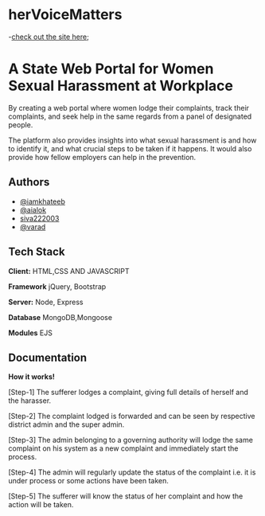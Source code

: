 # herVoiceMatters
  -[check out the site here](https://hervoicematters-production.up.railway.app/);
# A State Web Portal for Women Sexual Harassment at Workplace

By creating a web portal where women lodge their complaints, track
their complaints, and seek help in the same regards from a panel of
designated people.

The platform also provides insights into what sexual harassment is
and how to identify it, and what crucial steps to be taken if it
happens. It would also provide how fellow employers can help in the
prevention.


## Authors

- [@iamkhateeb](https://github.com/imkhateeb)
- [@aialok](https://github.com/aialok)
- [siva222003](https://github.com/siva222003)
- [@varad](https://github.com/vr-varad21)


## Tech Stack

**Client:** HTML,CSS AND JAVASCRIPT

**Framework** jQuery, Bootstrap

**Server:** Node, Express

**Database** MongoDB,Mongoose

**Modules** EJS




## Documentation

**How it works!**

[Step-1] The sufferer lodges a complaint, giving full details of herself and the harasser.

[Step-2] The complaint lodged is forwarded and can be seen by respective district admin and the super admin.

[Step-3] The admin belonging to a governing authority will lodge the same complaint on his system as a new complaint and immediately start the process.

[Step-4] The admin will regularly update the status of the complaint i.e. it is under process or some actions have been taken.

[Step-5] The sufferer will know the status of her complaint and how the action will be taken.
